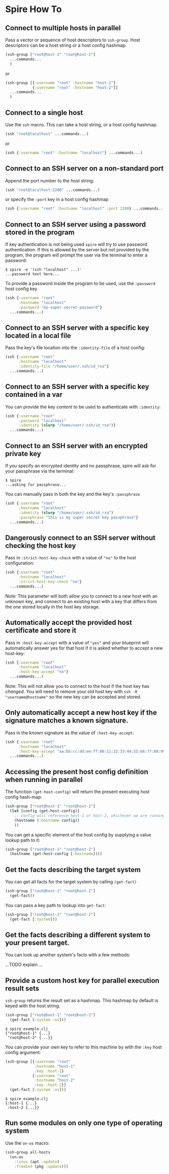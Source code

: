 # Spire How To

## Connect to multiple hosts in parallel

Pass a vector or sequence of host descriptors to `ssh-group`. Host descriptors can be a host string or a host config hashmap.

```clojure
(ssh-group ["root@host-1" "root@host-2"]
  ...commands...
  )
```

or

```clojure
(ssh-group [{:username "root" :hostname "host-1"}
            {:username "root" :hostname "host-2"]]
  ...commands...
  )
```

## Connect to a single host

Use the `ssh` macro. This can take a host string, or a host config hashmap.

```clojure
(ssh "root@localhost" ...commands...)
```

or

```clojure
(ssh {:username "root" :hostname "localhost"} ...commands...)
```

## Connect to an SSH server on a non-standard port

Append the port number to the host string:

```clojure
(ssh "root@localhost:2200" ...commands...)
```

or specify the `:port` key in a host config hashmap

```clojure
(ssh {:username "root" :hostname "localhost" :port 2200} ...commands...)
```

## Connect to an SSH server using a password stored in the program

If key authentication is not being used `spire` will try to use password authentication. If this is allowed by the server but not provided by the program, the program will prompt the user via the terminal to enter a password:

```shell
$ spire -e '(ssh "localhost" ...)'
...password text here...
```

To provide a password inside the program to be used, use the `:password` host config key

```clojure
(ssh {:username "root"
      :hostname "localhost"
      :password "my-super-secret-password"}
  ...commands...)
```

## Connect to an SSH server with a specific key located in a local file

Pass the key's file location into the `:identity-file` of a host config:

```clojure
(ssh {:username "root"
      :hostname "localhost"
      :identity-file "/home/user/.ssh/id_rsa"}
  ...commands...)
```

## Connect to an SSH server with a specific key contained in a var

You can provide the key _content_ to be used to authenticate with `:identity`:

```clojure
(ssh {:username "root"
      :password "localhost"
      :identity (slurp "/home/user/.ssh/id_rsa")}
  ...commands...)
```

## Connect to an SSH server with an encrypted private key

If you specify an encrypted identity and no passphrase, spire will ask for your passphrase via the terminal:

```shell
$ spire
...asking for passphrase...
```

You can manually pass in both the key and the key's `:passphrase`

```clojure
(ssh {:username "root"
      :hostname "localhost"
      :identity (slurp "/home/user/.ssh/id_rsa")
      :passphrase "this is my super secret key passphrase"}
  ...commands...)
```

## Dangerously connect to an SSH server without checking the host key

Pass in `:strict-host-key-check` with a value of `"no"` to the host configuration:

```clojure
(ssh {:username "root"
      :hostname "localhost"
      :strict-host-key-check "no"}
  ...commands...)
```

Note: This parameter will both allow you to connect to a new host with an unknown key, and connect to an existing host with a key that differs from the one stored locally in the host key storage.

## Automatically accept the provided host certificate and store it

Pass in `:host-key-accept` with a value of `"yes"` and your blueprint will automatically answer yes for that host if it is asked whether to accept a new host-key:

```clojure
(ssh {:username "root"
      :hostname "localhost"
      :host-key-accept "no"}
  ...commands...)
```

Note: This will not allow you to connect to the host if the host key has *changed*. You will need to remove your old host key with `ssh -R "username@hostname"` so the new key can be accepted and stored.

## Only automatically accept a new host key if the signature matches a known signature.

Pass in the known signature as the value of `:host-key-accept`:

```clojure
(ssh {:username "root"
      :hostname "localhost"
      :host-key-accept "aa:bb:cc:dd:ee:ff:00:11:22:33:44:55:66:77:88:99"}
  ...commands...)
```

## Accessing the present host config definition when running in parallel

The function `(get-host-config)` will return the present executing host config hash-map:

```clojure
(ssh-group ["root@host-1" "root@host-2"]
  (let [config (get-host-config)]
    ;; config will reference host-1 or host-2, whichever we are running inside
    (hostname (:hostname config))
    ))
```

You can get a specific element of the host config by supplying a value lookup path to it:

```clojure
(ssh-group ["root@host-1" "root@host-2"]
  (hostname (get-host-config [:hostname])))
```

## Get the facts describing the target system

You can get all facts for the target system by calling `(get-fact)`

```clojure
(ssh-group ["root@host-1" "root@host-2"]
  (get-fact))
```

You can pass a key path to lookup into `get-fact`:

```clojure
(ssh-group ["root@host-1" "root@host-2"]
  (get-fact [:system]))
```

## Get the facts describing a different system to your present target.

You can look up another system's facts with a few methods:

...TODO explain ...

## Provide a custom host key for parallel execution result sets

`ssh-group` returns the result set as a hashmap. This hashmap by default is keyed with the host string.

```clojure
(ssh-group ["root@host-1" "root@host-2"]
  (get-fact [:system :os]))
```

```shell
$ spire example.clj
{"root@host-1" {...}
 "root@host-2" {...}}
```

You can provide your own key to refer to this machine by with the `:key` host config argument:

```clojure
(ssh-group [{:username "root"
             :hostname "host-1"
             :key :host-1}
            {:username "root"
             :hostname "host-2"
             :key :host-2}]
  (get-fact [:system :os]))
```

```shell
$ spire example.clj
{:host-1 {...}
 :host-2 {...}}
```

## Run some modules on only one type of operating system

Use the `on-os` macro:

```clojure
(ssh-group all-hosts
  (on-os
    :linux (apt :update)
    :freebsd (pkg :update)))
```
